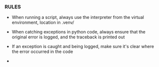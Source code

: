 ### RULES

* When running a script, always use the interpreter from the virtual environment, location in .venv/

* When catching exceptions in python code, always ensure that the original error is logged, and the traceback is printed out

* If an exception is caught and being logged, make sure it's clear where the error occurred in the code

* 